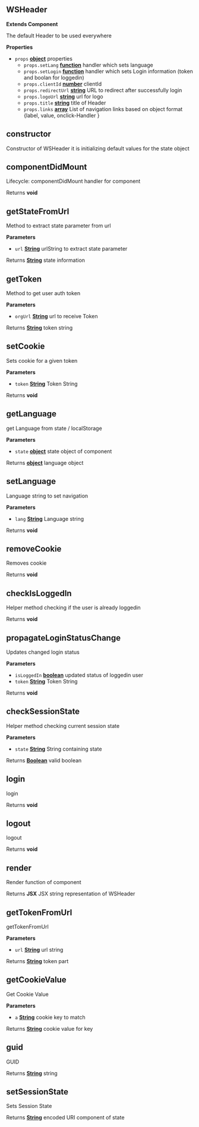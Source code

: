 <!-- Generated by documentation.js. Update this documentation by updating the source code. -->

## WSHeader

**Extends Component**

The default Header to be used everywhere

**Properties**

-   `props` **[object](https://developer.mozilla.org/en-US/docs/Web/JavaScript/Reference/Global_Objects/Object)** properties
    -   `props.setLang` **[function](https://developer.mozilla.org/en-US/docs/Web/JavaScript/Reference/Statements/function)** handler which sets language
    -   `props.setLogin` **[function](https://developer.mozilla.org/en-US/docs/Web/JavaScript/Reference/Statements/function)** handler which sets Login information (token and boolan for loggedin)
    -   `props.clientId` **[number](https://developer.mozilla.org/en-US/docs/Web/JavaScript/Reference/Global_Objects/Number)** clientId
    -   `props.redirectUrl` **[string](https://developer.mozilla.org/en-US/docs/Web/JavaScript/Reference/Global_Objects/String)** URL to redirect after successfully login
    -   `props.logoUrl` **[string](https://developer.mozilla.org/en-US/docs/Web/JavaScript/Reference/Global_Objects/String)** url for logo
    -   `props.title` **[string](https://developer.mozilla.org/en-US/docs/Web/JavaScript/Reference/Global_Objects/String)** title of Header
    -   `props.links` **[array](https://developer.mozilla.org/en-US/docs/Web/JavaScript/Reference/Global_Objects/Array)** List of navigation links based on object format {label, value, onclick-Handler }

## constructor

Constructor of WSHeader
it is initializing default values for the state object

## componentDidMount

Lifecycle: componentDidMount handler for component

Returns **void** 

## getStateFromUrl

Method to extract state parameter from url

**Parameters**

-   `url` **[String](https://developer.mozilla.org/en-US/docs/Web/JavaScript/Reference/Global_Objects/String)** urlString to extract state parameter

Returns **[String](https://developer.mozilla.org/en-US/docs/Web/JavaScript/Reference/Global_Objects/String)** state information

## getToken

Method to get user auth token

**Parameters**

-   `orgUrl` **[String](https://developer.mozilla.org/en-US/docs/Web/JavaScript/Reference/Global_Objects/String)** url to receive Token

Returns **[String](https://developer.mozilla.org/en-US/docs/Web/JavaScript/Reference/Global_Objects/String)** token string

## setCookie

Sets cookie for a given token

**Parameters**

-   `token` **[String](https://developer.mozilla.org/en-US/docs/Web/JavaScript/Reference/Global_Objects/String)** Token String

Returns **void** 

## getLanguage

get Language from state / localStorage

**Parameters**

-   `state` **[object](https://developer.mozilla.org/en-US/docs/Web/JavaScript/Reference/Global_Objects/Object)** state object of component

Returns **[object](https://developer.mozilla.org/en-US/docs/Web/JavaScript/Reference/Global_Objects/Object)** language object

## setLanguage

Language string to set navigation

**Parameters**

-   `lang` **[String](https://developer.mozilla.org/en-US/docs/Web/JavaScript/Reference/Global_Objects/String)** Language string

Returns **void** 

## removeCookie

Removes cookie

Returns **void** 

## checkIsLoggedIn

Helper method checking if the user is already loggedin

Returns **void** 

## propagateLoginStatusChange

Updates changed login status

**Parameters**

-   `isLoggedIn` **[boolean](https://developer.mozilla.org/en-US/docs/Web/JavaScript/Reference/Global_Objects/Boolean)** updated status of loggedin user
-   `token` **[String](https://developer.mozilla.org/en-US/docs/Web/JavaScript/Reference/Global_Objects/String)** Token String

Returns **void** 

## checkSessionState

Helper method checking current session state

**Parameters**

-   `state` **[String](https://developer.mozilla.org/en-US/docs/Web/JavaScript/Reference/Global_Objects/String)** String containing state

Returns **[Boolean](https://developer.mozilla.org/en-US/docs/Web/JavaScript/Reference/Global_Objects/Boolean)** valid boolean

## login

login

Returns **void** 

## logout

logout

Returns **void** 

## render

Render function of component

Returns **JSX** JSX string representation of WSHeader

## getTokenFromUrl

getTokenFromUrl

**Parameters**

-   `url` **[String](https://developer.mozilla.org/en-US/docs/Web/JavaScript/Reference/Global_Objects/String)** url string

Returns **[String](https://developer.mozilla.org/en-US/docs/Web/JavaScript/Reference/Global_Objects/String)** token part

## getCookieValue

Get Cookie Value

**Parameters**

-   `a` **[String](https://developer.mozilla.org/en-US/docs/Web/JavaScript/Reference/Global_Objects/String)** cookie key to match

Returns **[String](https://developer.mozilla.org/en-US/docs/Web/JavaScript/Reference/Global_Objects/String)** cookie value for key

## guid

GUID

Returns **[String](https://developer.mozilla.org/en-US/docs/Web/JavaScript/Reference/Global_Objects/String)** string

## setSessionState

Sets Session State

Returns **[String](https://developer.mozilla.org/en-US/docs/Web/JavaScript/Reference/Global_Objects/String)** encoded URI component of state
